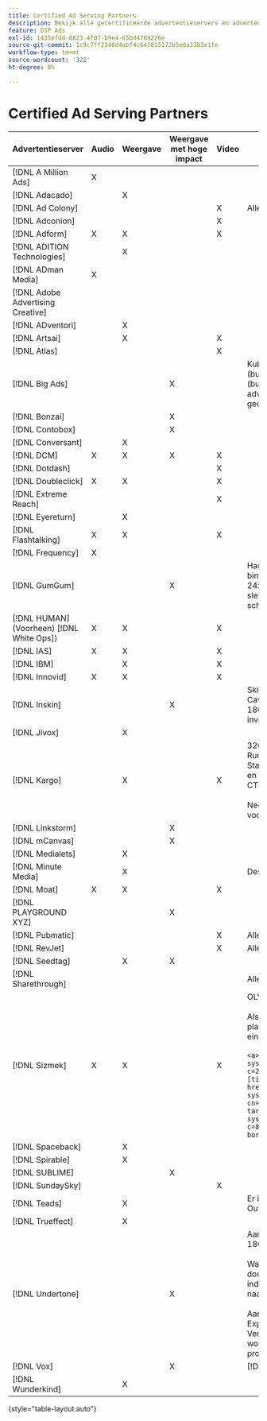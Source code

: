 ```yaml
---
title: Certified Ad Serving Partners
description: Bekijk alle gecertificeerde advertentieservers en advertentie-eenheden.
feature: DSP Ads
exl-id: 1435efdd-8823-4f07-b9e4-65bd4789226e
source-git-commit: 1c9c7ff2340d4abf4c64f015172b5e0a33b3e1fe
workflow-type: tm+mt
source-wordcount: '322'
ht-degree: 0%

---
```


# Certified Ad Serving Partners

| Advertentieserver | Audio | Weergave | Weergave met hoge impact | Video | Speciale vereisten en opmerkingen |
| --- | --- | --- | --- | --- | --- |
| [!DNL A Million Ads] | X | | | | |
| [!DNL Adacado] | | X | | | |
| [!DNL Ad Colony] | | | | X | Alleen VAST mobiel |
| [!DNL Adconion] | | | | X | |
| [!DNL Adform] | X | X | | X | |
| [!DNL ADITION Technologies] | | X | | | |
| [!DNL ADman Media] | X | | | | |
| [!DNL Adobe Advertising Creative] | | | | | |
| [!DNL ADventori] | | X | | | |
| [!DNL Artsai] | | X | | X | |
| [!DNL Atlas] | | | | X | |
| [!DNL Big Ads] | | | X | | Kubus (desktop), Kubus (mobiel), Kaarten (bureaublad), Big Reveal (bureaublad), Cine-Cube (bureaublad), Cinematics (bureaublad). Stel al deze advertentietypen in DSP in op 300 x 250. Alleen gecertificeerd via [!DNL Magnite DV+]. |
| [!DNL Bonzai] | | | X | | |
| [!DNL Contobox] | | | X | | |
| [!DNL Conversant] | | X | | | |
| [!DNL DCM] | X | X | X | X | |
| [!DNL Dotdash] | | | | X | |
| [!DNL Doubleclick] | X | X | | X | |
| [!DNL Extreme Reach] | | | | X | |
| [!DNL Eyereturn] | | X | | | |
| [!DNL Flashtalking] | X | X | | X | |
| [!DNL Frequency] | X | | | | |
| [!DNL GumGum] | | | X | | Hangtime binnen de sleuf: 21x21, mobiele video binnen de sleuf: 22x22, Hangtime-desktop in de sleuf: 24x24, whoverboard in de sleuf: 25x25, snelheid in de sleuf: 26x26, Superskin: 29x26 9, Uitbreidbare hoek in scherm: 20x20 |
| [!DNL HUMAN] (Voorheen) [!DNL White Ops]) | X | X | | X | |
| [!DNL IAS] | X | X | | X | |
| [!DNL IBM] | | X | | X | |
| [!DNL Innovid] | X | X | | X | |
| [!DNL Inskin] | | | X | | Skins met een hoog effect (inclusief conversationele Cavai-advertenties) moeten worden uitgediept uit een 180x150-id voor de weergavedeal in het inventarisnetwerk Inskin. |
| [!DNL Jivox] | | X | | | |
| [!DNL Kargo] | | X | | X | 320x50 Anker, BYOC, Hover, Breakout, Breakaway, Runway en Sidekick; 300x250 Outstream, HighRise; Standaarddesktopbeeldscherm (specifieke id&#39;s voor en plug-in zijn niet vereist); Videoanker (alleen VAST); CTV via [!DNL Pubmatic]</br></br>Neem contact op met het accountteam van de Adobe voor hulp bij het instellen van advertentie-eenheden. |
| [!DNL Linkstorm] | | | X | | |
| [!DNL mCanvas] | | | X | | |
| [!DNL Medialets] | | X | | | |
| [!DNL Minute Media] | | X | | | Desktop Skin (970x250) |
| [!DNL Moat] | X | X | | X | |
| [!DNL PLAYGROUND XYZ] | | | X | | |
| [!DNL Pubmatic] | | | | X | Alleen VAST |
| [!DNL RevJet] | | | | X | Alleen VAST |
| [!DNL Seedtag] | | X | X | | |
| [!DNL Sharethrough] | | | | | Alleen CTV, Native en Outstream |
| [!DNL Sizmek] | X | X | | X | OLV en CTV</br></br>Als u de tags wilt renderen in de gebruikersinterface, plaatst u de tag tussen `<a>` -tags (aan het begin en het einde). Zie onderstaande voorbeeldtag:</br></br>`<a><script src="https://bs.serving-sys.com/Serving/adServer.bs?c=28&cn=display&pli=1074570064&w=900&h=550&ord=[timestamp]&ifrm=-1&z=0"></script> <noscript> <a href="https://bs.serving-sys.com/Serving/adServer.bs?cn=brd&pli=1074570064&Page=&Pos=-602368150" target="_blank"> <img src="https://bs.serving-sys.com/Serving/adServer.bs?c=8&cn=display&pli=1074570064&Page=&Pos=-602368150" border=0 width=900 height=550></a> </noscript><a>` |
| [!DNL Spaceback] | | X | | | |
| [!DNL Spirable] | | X | | | |
| [!DNL SUBLIME] | | | X | | |
| [!DNL SundaySky] | | | | X | |
| [!DNL Teads] | | X | | | Er is geen ondersteuning beschikbaar voor VPAID in de Outstream-voorraad. |
| [!DNL Trueffect] | | X | | | |
| [!DNL Undertone] | | | X | | Aangepaste paginagrabber en eenheid geüpload als 180x150 in DSP</br></br>Wanneer Index Exchange een veiling van 180 x 150 doorgeeft en biedingen op de veiling DSP en een indruk geeft, wordt de creatieve bewerking uitgebreid naar een advertentie op volledige pagina.</br></br>Aanvankelijk gecertificeerd voor Page Grabber, Expandable Adhesion, en de eenheden van de Verschuiving van het Scherm. Dit moet opnieuw worden bevestigd, met stappen gemarkeerd voor processen. |
| [!DNL Vox] | | | X | | [!DNL Athena] advertentiepunten |
| [!DNL Wunderkind] | | X | | | |

{style="table-layout:auto"}
